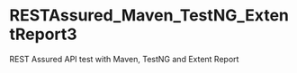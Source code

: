 # RESTAssured_Maven_TestNG_ExtentReport3
REST Assured API test with Maven, TestNG and Extent Report
